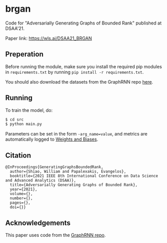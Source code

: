 # brgan
Code for "Adversarially Generating Graphs of Bounded Rank" published at DSAA'21.

Paper link: https://wls.ai/DSAA21_BRGAN


## Preperation

Before running the module, make sure you install the required pip modules in `requirements.txt` by running `pip install -r requirements.txt`.

You should also download the datasets from the GraphRNN repo [here](https://github.com/JiaxuanYou/graph-generation/tree/master/dataset).


## Running

To train the model, do:
```bash
$ cd src
$ python main.py
```

Parameters can be set in the form `-arg_name=value`, and metrics are automatically logged to [Weights and Biases](https://wandb.ai/).


## Citation
```
@InProceedings{GeneratingGraphsBoundedRank,
  author={Shiao, William and Papalexakis, Evangelos},
  booktitle={2021 IEEE 8th International Conference on Data Science and Advanced Analytics (DSAA)}, 
  title={Adversarially Generating Graphs of Bounded Rank}, 
  year={2021},
  volume={},
  number={},
  pages={},
  doi={}}
```

## Acknowledgements

This paper uses code from the [GraphRNN repo](https://github.com/JiaxuanYou/graph-generation).
